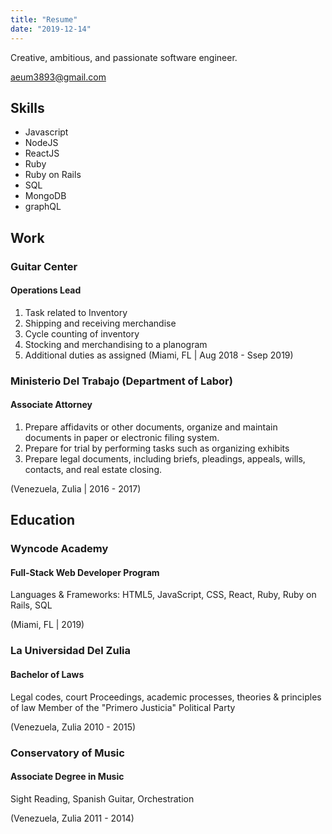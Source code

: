 ```yaml
---
title: "Resume"
date: "2019-12-14"
---
```


Creative, ambitious, and passionate software engineer.

aeum3893@gmail.com

## Skills
- Javascript
- NodeJS
- ReactJS
- Ruby
- Ruby on Rails
- SQL
- MongoDB
- graphQL

## Work   

### Guitar Center
#### Operations Lead

1. Task related to Inventory
2. Shipping and receiving merchandise
3. Cycle counting of inventory
4. Stocking and merchandising to a planogram
5. Additional duties as assigned
(Miami, FL | Aug 2018 - Ssep 2019)

### Ministerio Del Trabajo (Department of Labor)
#### Associate Attorney

1. Prepare affidavits or other documents, organize and maintain documents in paper or electronic filing system.
2. Prepare for trial by performing tasks such as organizing exhibits
3. Prepare legal documents, including briefs, pleadings, appeals, wills, contacts, and real estate closing.

(Venezuela, Zulia | 2016 - 2017)

## Education

### Wyncode Academy
#### Full-Stack Web Developer Program 

Languages & Frameworks: HTML5, JavaScript, CSS, React, Ruby, Ruby on Rails, SQL

(Miami, FL | 2019)

### La Universidad Del Zulia 
#### Bachelor of Laws 

Legal codes, court Proceedings, academic processes, theories & principles of law
Member of the "Primero Justicia" Political Party 

(Venezuela, Zulia 2010 - 2015)

### Conservatory of Music
#### Associate Degree in Music

Sight Reading, Spanish Guitar, Orchestration

(Venezuela, Zulia 2011 - 2014)